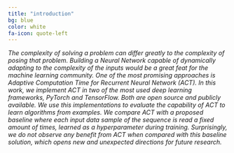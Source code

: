 ```yaml
---
title: "introduction"
bg: blue
color: white
fa-icon: quote-left
---
```


*The complexity of solving a problem can differ greatly to the complexity of posing that problem. Building a Neural Network capable of dynamically adapting to the complexity of the inputs would be a great feat for the machine learning community. One of the most promising approaches is Adaptive Computation Time for Recurrent Neural Network (ACT). In this work, we implement ACT in two of the most used deep learning frameworks, PyTorch and TensorFlow. Both are open source and publicly available. We use this implementations to evaluate the capability of ACT to learn algorithms from examples. We compare ACT with a proposed baseline where each input data sample of the sequence is read a fixed amount of times, learned as a hyperparameter during training. Surprisingly, we do not observe any benefit from ACT when compared with this baseline solution, which opens new and unexpected directions for future research.*
